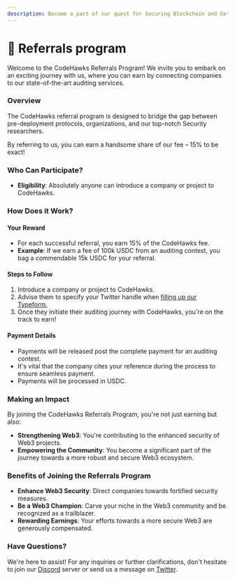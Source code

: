 ```yaml
---
description: Become a part of our quest for Securing Blockchain and Get Rewarded.
---
```


# 🤝 Referrals program

Welcome to the CodeHawks Referrals Program! We invite you to embark on an exciting journey with us, where you can earn by connecting companies to our state-of-the-art auditing services.

### Overview

The CodeHawks referral program is designed to bridge the gap between pre-deployment protocols, organizations, and our top-notch Security researchers.

By referring to us, you can earn a handsome share of our fee – 15% to be exact!

### Who Can Participate?

* **Eligibility**: Absolutely anyone can introduce a company or project to CodeHawks.

### How Does it Work?

#### Your Reward

* For each successful referral, you earn 15% of the CodeHawks fee.
* **Example**: If we earn a fee of 100k USDC from an auditing contest, you bag a commendable 15k USDC for your referral.

#### Steps to Follow

1. Introduce a company or project to CodeHawks.
2. Advise them to specify your Twitter handle when [filling up our Typeform.](https://cyfrin.typeform.com/to/G97TcPPk?typeform-source=www.codehawks.com)
3. Once they initiate their auditing journey with CodeHawks, you're on the track to earn!

#### Payment Details

* Payments will be released post the complete payment for an auditing contest.
* It's vital that the company cites your reference during the process to ensure seamless payment.
* Payments will be processed in USDC.

### Making an Impact

By joining the CodeHawks Referrals Program, you're not just earning but also:

* **Strengthening Web3**: You're contributing to the enhanced security of Web3 projects.
* **Empowering the Community**: You become a significant part of the journey towards a more robust and secure Web3 ecosystem.

### Benefits of Joining the Referrals Program

* **Enhance Web3 Security**: Direct companies towards fortified security measures.
* **Be a Web3 Champion**: Carve your niche in the Web3 community and be recognized as a trailblazer.
* **Rewarding Earnings**: Your efforts towards a more secure Web3 are generously compensated.

### Have Questions?

We're here to assist! For any inquiries or further clarifications, don't hesitate to join our [Discord](https://discord.gg/cyfrin) server or send us a message on [Twitter](https://twitter.com/CodeHawks).

